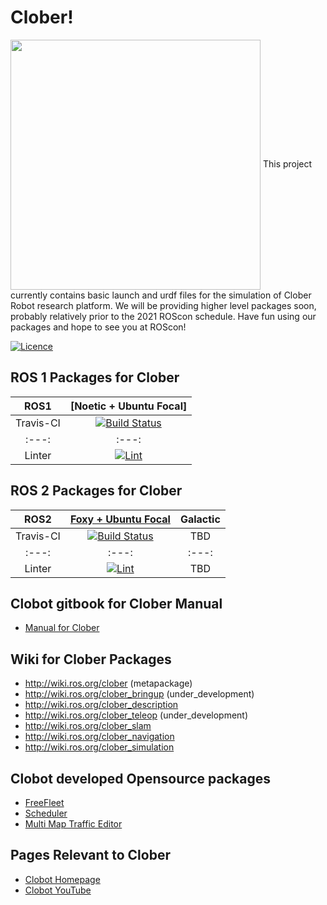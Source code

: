 # Clober!
<img align="center" src="https://github.com/clobot-git/testrobot/blob/noetic-devel/images/logo.png" width="400">
This project currently contains basic launch and urdf files for the simulation of Clober Robot research platform. We will be providing higher level packages soon, probably relatively prior to the 2021 ROScon schedule. Have fun using our packages and hope to see you at ROScon!

[![Licence](https://img.shields.io/badge/License-Apache%202.0-blue.svg)](https://opensource.org/licenses/Apache-2.0)

## ROS 1 Packages for Clober
|ROS1|[Noetic + Ubuntu Focal]|
|:---:|:---:|
|Travis-CI|[![Build Status](https://travis-ci.com/clobot-git/clober.svg?branch=noetic-devel)](https://travis-ci.com/clobot-git/clober)|
|:---:|:---:|
|Linter|[![Lint](https://github.com/clobot-git/clober/workflows/Lint/badge.svg?branch=noetic-devel)](https://github.com/clobot-git/clober/actions)|

## ROS 2 Packages for Clober
|ROS2|[Foxy + Ubuntu Focal](https://github.com/clobot-git/clober/tree/foxy-devel)|Galactic|
|:---:|:---:|:---:|
|Travis-CI|[![Build Status](https://travis-ci.com/clobot-git/clober.svg?branch=foxy-devel)](https://travis-ci.com/clobot-git/clober)| TBD |
|:---:|:---:|:---:|
|Linter|[![Lint](https://github.com/clobot-git/clober/workflows/Lint/badge.svg?branch=foxy-devel)](https://github.com/clobot-git/clober/actions)| TBD |

## Clobot gitbook for Clober Manual
- [Manual for Clober](https://app.gitbook.com/@clobot-git/s/clober-manual/)

## Wiki for Clober Packages
- http://wiki.ros.org/clober (metapackage)
- http://wiki.ros.org/clober_bringup (under_development)
- http://wiki.ros.org/clober_description
- http://wiki.ros.org/clober_teleop (under_development)
- http://wiki.ros.org/clober_slam
- http://wiki.ros.org/clober_navigation
- http://wiki.ros.org/clober_simulation

## Clobot developed Opensource packages
- [ FreeFleet ](http://wiki.ros.org/RMF/FreeFleet)
- [ Scheduler ](http://wiki.ros.org/RMF/Scheduler)
- [ Multi Map Traffic Editor ](http://wiki.ros.org/RMF/traffic_editor)

## Pages Relevant to Clober
- [ Clobot Homepage ](https://www.clobot.co.kr/)
- [ Clobot YouTube ](https://www.youtube.com/channel/UCau5FLJpMxhvW-IHZ8c8qKQ/featured/)

